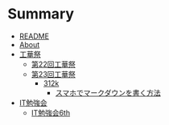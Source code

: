 # Summary

* [README](../README.md)
* [About](./contents/about.md)
* [工華祭]()
	* [第22回工華祭](./contents/kokasai/22th/link.md)
	* [第23回工華祭](./contents/kokasai/23rd/frontpage.md)
		* [312k]()
			* [スマホでマークダウンを書く方法](./contents/kokasai/23rd/312k/how_to_wirte_markdown_on_ios.md)
* [IT勉強会]()
	* [IT勉強会6th](./contents/session/6th/link.md)
